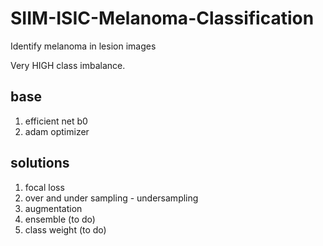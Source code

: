 # SIIM-ISIC-Melanoma-Classification
Identify melanoma in lesion images
  
Very HIGH class imbalance.  


## base  
1. efficient net b0  
2. adam optimizer  


## solutions  
1. focal loss  
2. over and under sampling - undersampling  
3. augmentation
4. ensemble (to do)
5. class weight (to do)
